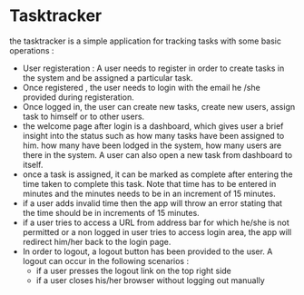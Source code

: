 # Tasktracker

the tasktracker is a simple application for tracking tasks with some basic operations : <br/>
<ul>
<li>User registeration : A user needs to register in order to create tasks in the system and be assigned a particular task. </li>
<li> Once registered , the user needs to login with the email he /she provided during registeration.</li>
<li> Once logged in, the user can create new tasks, create new users, assign task to himself or to other users.</li>
<li>the welcome page after login is a dashboard, which gives user a brief insight into the status such as how many tasks have been assigned to him. how many have been lodged in the system, how many users are there in the system. A user can also open a new task from dashboard to itself.</li>
<li> once a task is assigned, it can be marked as complete after entering the time taken to complete this task. Note that time has to be entered in minutes and the minutes needs to be in an increment of 15 minutes.</li>
<li> if a user adds invalid time then the app will throw an error stating that the time should be in increments of 15 minutes.</li>
<li> if a user tries to access a URL from address bar for which he/she is not permitted or a non logged in user tries to access login area, the app will redirect him/her back to the login page. </li>
<li>In order to logout, a logout button has been provided to the user. A logout can occur in the following scenarios :  <br />
      <ul>
 <li>
  if a user presses the logout link on the top right side</li>
 <li>if a user closes his/her browser without logging out manually</li>
            </ul>
      </li>
</ul>
